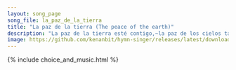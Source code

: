 ```yaml
---
layout: song_page
song_file: la_paz_de_la_tierra
title: "La paz de la tierra (The peace of the earth)"
description: "La paz de la tierra esté contigo,~la paz de los cielos también. La paz de los ríos esté contigo,~la paz de los mares también. Paz profunda cayendo sob... secular 4part acapella 1verse musicbyother textbyother"
image: https://github.com/kenanbit/hymn-singer/releases/latest/download/la_paz_de_la_tierra-trad.png
---
```


{% include choice_and_music.html %}